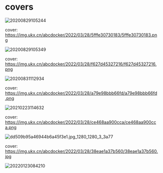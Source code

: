 # covers

![20200829105244](https://img.ukx.cn/abcdocker/2022/03/28/5fffe30730183/5fffe30730183.png)

cover: https://img.ukx.cn/abcdocker/2022/03/28/5fffe30730183/5fffe30730183.png

![20200829105349](https://img.ukx.cn/abcdocker/2022/03/28/f627d45327216/f627d45327216.png)

cover: https://img.ukx.cn/abcdocker/2022/03/28/f627d45327216/f627d45327216.png

![20200831112934](https://img.ukx.cn/abcdocker/2022/03/28/a79e98bbb66fd/a79e98bbb66fd.png)

cover: https://img.ukx.cn/abcdocker/2022/03/28/a79e98bbb66fd/a79e98bbb66fd.png

![20210223114632](https://img.ukx.cn/abcdocker/2022/03/28/40a6ab0ee802c/40a6ab0ee802c.jpg)

cover: https://img.ukx.cn/abcdocker/2022/03/28/ce468aa900cca/ce468aa900cca.png

![dd509b95a46944b6a45f3e1.jpg_1280_1280_3_3a77](https://img.ukx.cn/abcdocker/2022/03/28/38eae1a37b560/38eae1a37b560.jpg)

cover: https://img.ukx.cn/abcdocker/2022/03/28/38eae1a37b560/38eae1a37b560.jpg

![20220123084210](https://img.ukx.cn/abcdocker/2022/03/28/f301d4d965aee/f301d4d965aee.png)

